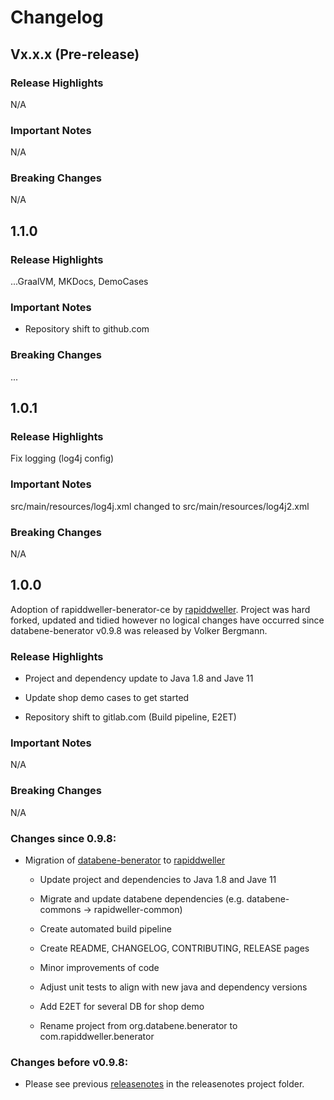 # Changelog

## Vx.x.x (Pre-release)

### Release Highlights

N/A

### Important Notes

N/A

### Breaking Changes

N/A

## 1.1.0

### Release Highlights

...GraalVM, MKDocs, DemoCases

### Important Notes

-  Repository shift to github.com

### Breaking Changes

...

## 1.0.1

### Release Highlights

Fix logging (log4j config)

### Important Notes

src/main/resources/log4j.xml changed to src/main/resources/log4j2.xml

### Breaking Changes

N/A

## 1.0.0

Adoption of rapiddweller-benerator-ce by [rapiddweller](https://rapiddweller.com). Project was hard forked, updated and tidied however no logical
changes have occurred since databene-benerator v0.9.8 was released by Volker Bergmann.

### Release Highlights

-  Project and dependency update to Java 1.8 and Jave 11
   
-  Update shop demo cases to get started
   
-  Repository shift to gitlab.com (Build pipeline, E2ET)

### Important Notes

N/A

### Breaking Changes

N/A

### Changes since 0.9.8:

-  Migration of [databene-benerator](https://sourceforge.net/projects/benerator/)
  to [rapiddweller](https://rapiddweller.com)
    -  Update project and dependencies to Java 1.8 and Jave 11
       
    -  Migrate and update databene dependencies (e.g. databene-commons -> rapidweller-common)

    -  Create automated build pipeline

    -  Create README, CHANGELOG, CONTRIBUTING, RELEASE pages    
   
    -  Minor improvements of code

    -  Adjust unit tests to align with new java and dependency versions

    -  Add E2ET for several DB for shop demo

    -  Rename project from org.databene.benerator to com.rapiddweller.benerator

### Changes before v0.9.8:

-  Please see previous [releasenotes](/releasenotes) in the releasenotes project folder. 
